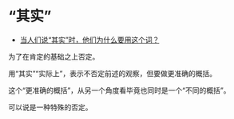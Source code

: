 # “其实”

- [当人们说“其实”时，他们为什么要用这个词？](https://www.zhihu.com/question/396142789/answer/1235609440)


为了在肯定的基础之上否定。

用“其实”“实际上”，表示不否定前述的观察，但要做更准确的概括。

这个“更准确的概括”，从另一个角度看毕竟也同时是一个“不同的概括”。

可以说是一种特殊的否定。